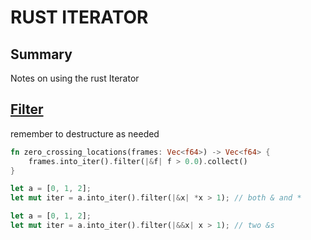 # RUST ITERATOR

## Summary
Notes on using the rust Iterator

## [Filter](https://doc.rust-lang.org/std/iter/trait.Iterator.html#method.filter)
remember to destructure as needed
```rust
fn zero_crossing_locations(frames: Vec<f64>) -> Vec<f64> {
    frames.into_iter().filter(|&f| f > 0.0).collect()
}
```

```rust
let a = [0, 1, 2];
let mut iter = a.into_iter().filter(|&x| *x > 1); // both & and *
```

```rust
let a = [0, 1, 2];
let mut iter = a.into_iter().filter(|&&x| x > 1); // two &s
```
